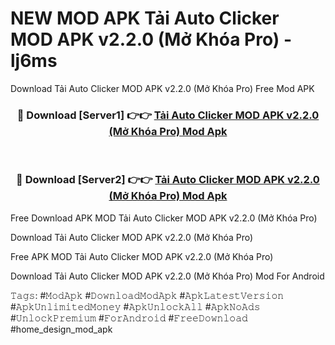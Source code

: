 # NEW MOD APK Tải Auto Clicker MOD APK v2.2.0 (Mở Khóa Pro) - lj6ms
Download Tải Auto Clicker MOD APK v2.2.0 (Mở Khóa Pro) Free Mod APK

<div align="center">
<h3>🔴 Download [Server1] 👉👉 <a href="https://apk-comot.site?title=Tải_Auto_Clicker_MOD_APK_v2.2.0_(Mở_Khóa_Pro)">Tải Auto Clicker MOD APK v2.2.0 (Mở Khóa Pro) Mod Apk</a></h3><br>

<h3>🔴 Download [Server2] 👉👉 <a href="https://apk-comot.site?title=Tải_Auto_Clicker_MOD_APK_v2.2.0_(Mở_Khóa_Pro)">Tải Auto Clicker MOD APK v2.2.0 (Mở Khóa Pro) Mod Apk</a></h3>
</div>


Free Download APK MOD Tải Auto Clicker MOD APK v2.2.0 (Mở Khóa Pro)

Download Tải Auto Clicker MOD APK v2.2.0 (Mở Khóa Pro) 

Free APK MOD Tải Auto Clicker MOD APK v2.2.0 (Mở Khóa Pro) 

Download Tải Auto Clicker MOD APK v2.2.0 (Mở Khóa Pro) Mod For Android

𝚃𝚊𝚐𝚜: #𝙼𝚘𝚍𝙰𝚙𝚔 #𝙳𝚘𝚠𝚗𝚕𝚘𝚊𝚍𝙼𝚘𝚍𝙰𝚙𝚔 #𝙰𝚙𝚔𝙻𝚊𝚝𝚎𝚜𝚝𝚅𝚎𝚛𝚜𝚒𝚘𝚗 #𝙰𝚙𝚔𝚄𝚗𝚕𝚒𝚖𝚒𝚝𝚎𝚍𝙼𝚘𝚗𝚎𝚢 #𝙰𝚙𝚔𝚄𝚗𝚕𝚘𝚌𝚔𝙰𝚕𝚕 #𝙰𝚙𝚔𝙽𝚘𝙰𝚍𝚜 #𝚄𝚗𝚕𝚘𝚌𝚔𝙿𝚛𝚎𝚖𝚒𝚞𝚖 #𝙵𝚘𝚛𝙰𝚗𝚍𝚛𝚘𝚒𝚍 #𝙵𝚛𝚎𝚎𝙳𝚘𝚠𝚗𝚕𝚘𝚊𝚍 #home_design_mod_apk